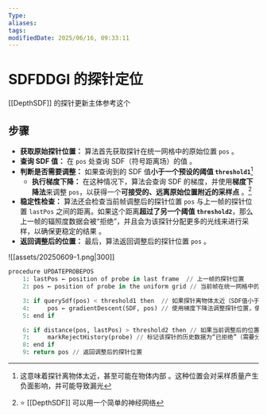 ```yaml
---
Type:
aliases: 
tags: 
modifiedDate: 2025/06/16, 09:33:11
---
```


# SDFDDGI 的探针定位

[[DepthSDF]] 的探针更新主体参考这个

## 步骤

- **获取原始探针位置：** 算法首先获取探针在统一网格中的原始位置 `pos` 。
- **查询 SDF 值：** 在 `pos` 处查询 SDF（符号距离场）的值 。
- **判断是否需要调整：** 如果查询到的 SDF 值**小于一个预设的阈值 `threshold1`**[^1]
    - **执行梯度下降：** 在这种情况下，算法会查询 SDF 的梯度，并使用**梯度下降法**来调整 `pos`，以获得一个**可接受的、远离原始位置附近的采样点** 。[^2]
- **稳定性检查：** 算法还会检查当前帧调整后的探针位置 `pos` 与上一帧的探针位置 `lastPos` 之间的距离。如果这个距离**超过了另一个阈值 `threshold2`**，那么上一帧的辐照度数据会被“拒绝”，并且会为该探针分配更多的光线来进行采样，以确保更稳定的结果 。
- **返回调整后的位置：** 最后，算法返回调整后的探针位置 `pos` 。

![[assets/20250609-1.png|300]]

```python
procedure UPDATEPROBEPOS
    1: lastPos ← position of probe in last frame  // 上一帧的探针位置
    2: pos ← position of probe in the uniform grid // 当前帧在统一网格中的探针初始位置

    3: if querySdf(pos) < threshold1 then  // 如果探针离物体太近（SDF值小于阈值1）
    4:     pos ← gradientDescent(SDF, pos) // 使用梯度下降法调整探针位置，使其远离物体
    5: end if

    6: if distance(pos, lastPos) > threshold2 then // 如果当前调整后的位置与上一帧的位置变化超过阈值2
    7:     markRejectHistory(probe) // 标记该探针的历史数据为“已拒绝”（需要分配更多光线更新）
    8: end if
    9: return pos // 返回调整后的探针位置
```

[^1]: 这意味着探针离物体太近，甚至可能在物体内部 。这种位置会对采样质量产生负面影响，并可能导致漏光
[^2]: ⭐ [[DepthSDF]] 可以用一个简单的神经网络
